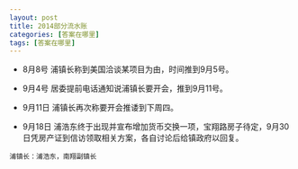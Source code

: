```yaml
---
layout: post
title: 2014部分流水账
categories: [答案在哪里]
tags: [答案在哪里]
---
```


 * 8月8号
 浦镇长称到美国洽谈某项目为由，时间推到9月5号。

 * 9月4号
 居委提前电话通知说浦镇长要开会，推到9月11号。
 
 * 9月11日
 浦镇长再次称要开会推诿到下周四。

 * 9月18日
 浦浩东终于出现并宣布增加货币交换一项，宝翔路房子待定，9月30日凭房产证到信访领取相关方案，各自讨论后给镇政府以回复。

```
浦镇长：浦浩东，南翔副镇长
```
